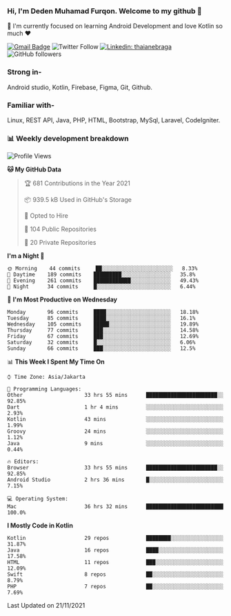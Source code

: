 ### Hi, I'm Deden Muhamad Furqon. Welcome to my github 👋

<!--
**furqoncreative/furqoncreative** is a ✨ _special_ ✨ repository because its `README.md` (this file) appears on your GitHub profile.

Here are some ideas to get you started:

- 🔭 I’m currently working on ...
- 👯 I’m looking to collaborate on ...
- 🤔 I’m looking for help with ...
- 💬 Ask me about ...
- 📫 How to reach me: ...
- 😄 Pronouns: ...
- ⚡ Fun fact: ...
-->

  🌱 I'm currently focused on learning Android Development and love Kotlin so much ❤ 

[![Gmail Badge](https://img.shields.io/badge/-furqoncreative24@gmail.com-c14438?style=flat-square&logo=Gmail&logoColor=white&link=mailto:furqoncreative24@gmail.com)](mailto:furqoncreative24@gmail.com)
![Twitter Follow](https://img.shields.io/twitter/follow/furqoncreative?label=Follow)
[![Linkedin: thaianebraga](https://img.shields.io/badge/-Deden_Muhamad_Furqon-blue?style=flat-square&logo=Linkedin&logoColor=white&link=https://www.linkedin.com/in/anmol-p-singh/)](https://www.linkedin.com/in/furqoncreative/)
![GitHub followers](https://img.shields.io/github/followers/furqoncreative?label=Follow&style=social)

### Strong in-

Android studio, Kotlin, Firebase, Figma, Git, Github.

### Familiar with-
Linux, REST API, Java, PHP, HTML, Bootstrap, MySql, Laravel, CodeIgniter.

### 📊 Weekly development breakdown

<!--START_SECTION:waka-->
![Profile Views](http://img.shields.io/badge/Profile%20Views-0-blue)

**🐱 My GitHub Data** 

> 🏆 681 Contributions in the Year 2021
 > 
> 📦 939.5 kB Used in GitHub's Storage 
 > 
> 💼 Opted to Hire
 > 
> 📜 104 Public Repositories 
 > 
> 🔑 20 Private Repositories  
 > 
**I'm a Night 🦉** 

```text
🌞 Morning    44 commits     ██░░░░░░░░░░░░░░░░░░░░░░░   8.33% 
🌆 Daytime    189 commits    █████████░░░░░░░░░░░░░░░░   35.8% 
🌃 Evening    261 commits    ████████████░░░░░░░░░░░░░   49.43% 
🌙 Night      34 commits     █░░░░░░░░░░░░░░░░░░░░░░░░   6.44%

```
📅 **I'm Most Productive on Wednesday** 

```text
Monday       96 commits     ████░░░░░░░░░░░░░░░░░░░░░   18.18% 
Tuesday      85 commits     ████░░░░░░░░░░░░░░░░░░░░░   16.1% 
Wednesday    105 commits    █████░░░░░░░░░░░░░░░░░░░░   19.89% 
Thursday     77 commits     ███░░░░░░░░░░░░░░░░░░░░░░   14.58% 
Friday       67 commits     ███░░░░░░░░░░░░░░░░░░░░░░   12.69% 
Saturday     32 commits     █░░░░░░░░░░░░░░░░░░░░░░░░   6.06% 
Sunday       66 commits     ███░░░░░░░░░░░░░░░░░░░░░░   12.5%

```


📊 **This Week I Spent My Time On** 

```text
⌚︎ Time Zone: Asia/Jakarta

💬 Programming Languages: 
Other                    33 hrs 55 mins      ███████████████████████░░   92.85% 
Dart                     1 hr 4 mins         ░░░░░░░░░░░░░░░░░░░░░░░░░   2.93% 
Kotlin                   43 mins             ░░░░░░░░░░░░░░░░░░░░░░░░░   1.99% 
Groovy                   24 mins             ░░░░░░░░░░░░░░░░░░░░░░░░░   1.12% 
Java                     9 mins              ░░░░░░░░░░░░░░░░░░░░░░░░░   0.44%

🔥 Editors: 
Browser                  33 hrs 55 mins      ███████████████████████░░   92.85% 
Android Studio           2 hrs 36 mins       █░░░░░░░░░░░░░░░░░░░░░░░░   7.15%

💻 Operating System: 
Mac                      36 hrs 32 mins      █████████████████████████   100.0%

```

**I Mostly Code in Kotlin** 

```text
Kotlin                   29 repos            ████████░░░░░░░░░░░░░░░░░   31.87% 
Java                     16 repos            ████░░░░░░░░░░░░░░░░░░░░░   17.58% 
HTML                     11 repos            ███░░░░░░░░░░░░░░░░░░░░░░   12.09% 
Swift                    8 repos             ██░░░░░░░░░░░░░░░░░░░░░░░   8.79% 
PHP                      7 repos             ██░░░░░░░░░░░░░░░░░░░░░░░   7.69%

```



 Last Updated on 21/11/2021
<!--END_SECTION:waka-->
